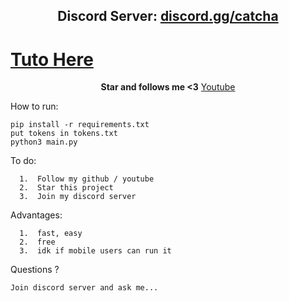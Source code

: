 <h2 align="center">Discord Server: <a href="https://discord.gg/hktVzrff54">discord.gg/catcha</a></h2>


<h1><a href="https://discord.gg/hktVzrff54">Tuto Here</a></h1>

<p align="center">
<strong>Star and follows me <3</strong>
<a href="https://www.youtube.com/channel/UCoNVWCMYp8Fs50wPeefw_7A">Youtube</a></h2>
</p

How to run:
```
pip install -r requirements.txt
put tokens in tokens.txt
python3 main.py
```
  
To do:
```
  1.  Follow my github / youtube
  2.  Star this project
  3.  Join my discord server
```

Advantages:
```
  1.  fast, easy
  2.  free
  3.  idk if mobile users can run it
```
Questions ?
```
Join discord server and ask me...
```
